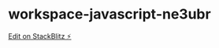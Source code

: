 # workspace-javascript-ne3ubr

[Edit on StackBlitz ⚡️](https://stackblitz.com/edit/workspace-javascript-ne3ubr)